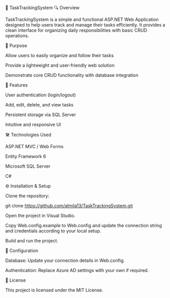 📌 TaskTrackingSystem
🔍 Overview

TaskTrackingSystem is a simple and functional ASP.NET Web Application designed to help users track and manage their tasks efficiently.
It provides a clean interface for organizing daily responsibilities with basic CRUD operations.

🎯 Purpose

Allow users to easily organize and follow their tasks

Provide a lightweight and user-friendly web solution

Demonstrate core CRUD functionality with database integration

🚀 Features

User authentication (login/logout)

Add, edit, delete, and view tasks

Persistent storage via SQL Server

Intuitive and responsive UI

🛠️ Technologies Used

ASP.NET MVC / Web Forms

Entity Framework 6

Microsoft SQL Server

C#

⚙️ Installation & Setup

Clone the repository:

git clone https://github.com/almila13/TaskTrackingSystem.git


Open the project in Visual Studio.

Copy Web.config.example to Web.config and update the connection string and credentials according to your local setup.

Build and run the project.

📂 Configuration

Database: Update your connection details in Web.config.

Authentication: Replace Azure AD settings with your own if required.

📜 License

This project is licensed under the MIT License.

